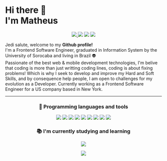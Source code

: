 # Hi there 👋 <br> I'm Matheus

<p align="center">
<a href="mailto:matheus-goes13@hotmail.com"> <img src="https://img.shields.io/badge/-Email-D14836.svg?logo=gmail&style=plastic&logoColor=white" /> </a>
<a href="https://www.linkedin.com/in/matheus13f/" target="blank"><img src="https://img.shields.io/badge/-LinkedIn-007acc.svg?logo=linkedin&style=plastic"></a>
<a href="https://www.instagram.com/goesdev/" target="blank"><img src="https://img.shields.io/badge/-Instagram-F73776.svg?logo=instagram&style=plastic&logoColor=white"></a>
 <a href="https://app.rocketseat.com.br/me/matheus-ferreira-1578571009" target="blank"><img src="https://img.shields.io/badge/-Rocketseat-41356b?style=flat-square&logo=Rocketseat&logoColor=white"></a>
</p>


Jedi salute, welcome to my **Github profile!** <br>
I'm a Frontend Software Engineer, graduated in Information System by the University of Sorocaba and living in Brazil 👽<br>
Passionate of the best web & mobile development technologies,
I'm belive that coding is more than just writting coding lines, coding is about fixing problems! Which is why I seek to develop and improve my Hard and Soft Skills, and by consequence help people, I am open to challenges for my evolution as a Developer.
Currently working as a Frontend Software Engineer for a US company based in New York.

---
<h3 align="center">🚀 Programming languages and tools</h3>
<p align="center">

<img src="https://img.shields.io/badge/-HTML5-ec6231.svg?logo=Html5&style=flat-square&logoColor=white" />
<img src="https://img.shields.io/badge/-CSS3-007acc.svg?logo=Css3&style=flat-square" />
<img src="https://img.shields.io/badge/-Javascript-FFD700.svg?logo=Javascript&style=flat-square&logoColor=white" />
<img src="https://img.shields.io/badge/-ReactJs-61DAFB?logo=react&logoColor=white&style=flat-square" />
<img src="https://img.shields.io/badge/-Typescript-61DAFB?logo=typescript&logoColor=white&style=flat-square" />
<img src="https://img.shields.io/badge/-NextJS-lightgrey" />
<img src="https://img.shields.io/badge/-RxJS-A020F0?style=flat-square&logo=Redux&logoColor=white"  />
<img src="https://img.shields.io/badge/-Nodejs-43853d?style=flat-square&logo=Node.js&logoColor=white"  />
  <img src="https://img.shields.io/badge/-Reactnative-61DAFB?logo=react&logoColor=white&style=flat-square" />
</p>

<h3 align="center">📚 I'm currently studying and learning  </h3>

<div align="center">
  <img src="https://img.shields.io/badge/-Python-eba417?logo=python&logoColor=white&style=flat-square" />
</div>

<p align="center">
 <img src="https://github-readme-stats.vercel.app/api/top-langs/?username=matheus13f&layout=compact"/> 


